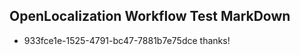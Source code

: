 ## OpenLocalization Workflow Test MarkDown
* 933fce1e-1525-4791-bc47-7881b7e75dce thanks!

<!--HONumber=Jul16_HO2-->


